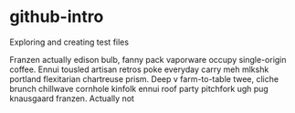 # github-intro
Exploring and creating test files

Franzen actually edison bulb, fanny pack vaporware occupy single-origin coffee. Ennui tousled artisan retros poke everyday carry meh mlkshk portland flexitarian chartreuse prism. Deep v farm-to-table twee, cliche brunch chillwave cornhole kinfolk ennui roof party pitchfork ugh pug knausgaard franzen.
Actually not